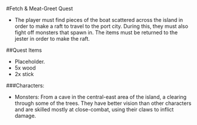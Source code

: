 #Fetch & Meat-Greet Quest
* The player must find pieces of the boat scattered across the island in order to make a raft to travel to the port city. During this, they must also fight off monsters that spawn in. The items must be returned to the jester in order to make the raft.

##Quest Items
  * Placeholder.
  * 5x wood
  * 2x stick

###Characters:
 * Monsters: From a cave in the central-east area of the island, a clearing through some of the trees. They have better vision than other characters and are skilled mostly at close-combat, using their claws to inflict damage.
